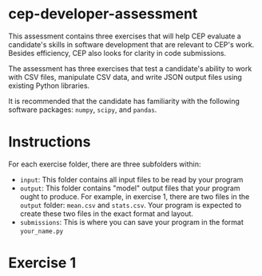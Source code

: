 cep-developer-assessment
========================

This assessment contains three exercises that will help CEP evaluate a candidate's skills in software development that are relevant to CEP's work. Besides efficiency, CEP also looks for clarity in code submissions.

The assessment has three exercises that test a candidate's ability to work with CSV files, manipulate CSV data, and write JSON output files using existing Python libraries.

It is recommended that the candidate has familiarity with the following software packages: `numpy`, `scipy`, and `pandas`.

# Instructions

For each exercise folder, there are three subfolders within:

* `input`: This folder contains all input files to be read by your program
* `output`: This folder contains "model" output files that your program ought to produce. For example, in exercise 1, there are two files in the `output` folder: `mean.csv` and `stats.csv`. Your program is expected to create these two files in the exact format and layout.
* `submissions`: This is where you can save your program in the format `your_name.py`


# Exercise 1
